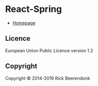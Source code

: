 # React-Spring

- [Homepage](https://www.react-spring.io/)

## Licence

European Union Public Licence version 1.2

## Copyright

Copyright © 2014-2019 Rick Beerendonk
